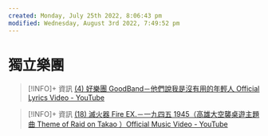 ```yaml
---
created: Monday, July 25th 2022, 8:06:43 pm
modified: Wednesday, August 3rd 2022, 7:49:52 pm
---
```

# 獨立樂團

> [!INFO]+ 資訊
> [(4) 好樂團 GoodBand－他們說我是沒有用的年輕人 Official Lyrics Video - YouTube](https://www.youtube.com/watch?v=FNJG6MsKO0k&list=RDFNJG6MsKO0k&index=2)

> [!INFO]+ 資訊
> [(18) 滅火器 Fire EX.－一九四五 1945（高雄大空襲桌遊主題曲 Theme of Raid on Takao ）Official Music Video - YouTube](https://www.youtube.com/watch?v=M9m_peQvgO8&list=PL7lGadaXOTSyMLih_0HrPsEFwDcaTf5yO&index=9)

